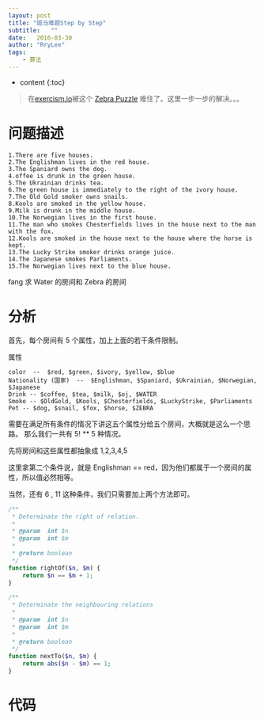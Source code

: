 ```yaml
---
layout: post
title: "斑马难题Step by Step"
subtitle:   ""
date:   2016-03-30
author: "RryLee"
tags:
    - 算法
---
```


* content
{:toc}

> 在[exercism.io](http://exercism.io/exercises/python/zebra-puzzle/readme)被这个 [Zebra Puzzle](https://en.wikipedia.org/wiki/Zebra_Puzzle) 难住了。这里一步一步的解决。。。

# 问题描述

```plain
1.There are five houses.
2.The Englishman lives in the red house.
3.The Spaniard owns the dog.
4.offee is drunk in the green house.
5.The Ukrainian drinks tea.
6.The green house is immediately to the right of the ivory house.
7.The Old Gold smoker owns snails.
8.Kools are smoked in the yellow house.
9.Milk is drunk in the middle house.
10.The Norwegian lives in the first house.
11.The man who smokes Chesterfields lives in the house next to the man with the fox.
12.Kools are smoked in the house next to the house where the horse is kept.
13.The Lucky Strike smoker drinks orange juice.
14.The Japanese smokes Parliaments.
15.The Norwegian lives next to the blue house.
```
fang
求 Water 的房间和 Zebra 的房间

# 分析

首先，每个房间有 5 个属性，加上上面的若干条件限制。

属性

    color  --  $red, $green, $ivory, $yellow, $blue
    Nationality (国家)  --  $Englishman, $Spaniard, $Ukrainian, $Norwegian, $Japanese
    Drink -- $coffee, $tea, $milk, $oj, $WATER
    Smoke -- $OldGold, $Kools, $Chesterfields, $LuckyStrike, $Parliaments
    Pet -- $dog, $snail, $fox, $horse, $ZEBRA

需要在满足所有条件的情况下讲这五个属性分给五个房间，大概就是这么一个思路。
那么我们一共有 5! ** 5 种情况。

先将房间和这些属性都抽象成 1,2,3,4,5

这里拿第二个条件说，就是 Englishman == red，因为他们都属于一个房间的属性，所以值必然相等。

当然，还有 6 , 11 这种条件，我们只需要加上两个方法即可。

```php
/**
 * Determinate the right of relation.
 *
 * @param  int $n
 * @param  int $m
 *
 * @return boolean
 */
function rightOf($n, $m) {
    return $n == $m + 1;
}
 
/**
 * Determinate the neighbouring relations
 *
 * @param  int $n
 * @param  int $m
 *
 * @return boolean
 */
function nextTo($n, $m) {
    return abs($n - $m) == 1;
}
```

# 代码

<script src="http://ideone.com/e.js/dKElR2" type="text/javascript" ></script>
